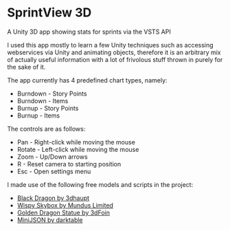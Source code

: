 # SprintView 3D
A Unity 3D app showing stats for sprints via the VSTS API

I used this app mostly to learn a few Unity techniques such as accessing webservices via Unity and animating objects, therefore it is an arbitrary mix of actually useful information with a lot of frivolous stuff thrown in purely for the sake of it.

The app currently has 4 predefined chart types, namely:
* Burndown - Story Points
* Burndown - Items
* Burnup - Story Points
* Burnup - Items

The controls are as follows:
* Pan - Right-click while moving the mouse
* Rotate - Left-click while moving the mouse
* Zoom - Up/Down arrows
* R - Reset camera to starting position
* Esc - Open settings menu

I made use of the following free models and scripts in the project:
* [Black Dragon by 3dhaupt](https://free3d.com/3d-model/black-dragon-rigged-and-game-ready-92023.html)
* [Wispy Skybox by Mundus Limited](https://www.assetstore.unity3d.com/en/#!/content/21737)
* [Golden Dragon Statue by 3dFoin](https://www.assetstore.unity3d.com/en/#!/content/63132)
* [MiniJSON by darktable](https://gist.github.com/darktable/1411710)
